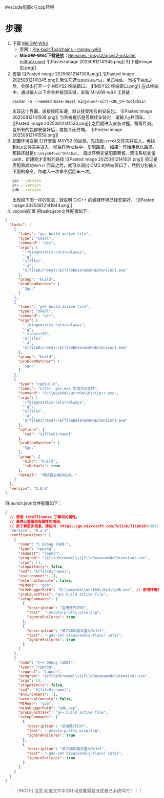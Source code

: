 #vscode配置c与cpp环境 
# 步骤

1. 下载 [MinGW-W64](https://so.csdn.net/so/search?q=MinGW-W64&spm=1001.2101.3001.7020)
	- 官网：[Pre-built Toolchains - mingw-w64](https://www.mingw-w64.org/downloads/)
	- **MinGW-W64下载链接：**[Releases · msys2/msys2-installer (github.com)](https://github.com/msys2/msys2-installer/releases/)
	![[Pasted image 20250812141145.png]]
	![[下载mingw包.png]]
2. 安装
	![[Pasted image 20250812141308.png]]
	![[Pasted image 20250812141345.png]]
	默认勾选`立即运行MSYS2`，单击`完成`。
	当按下`完成`之后，会弹出打开一个 MSYS2 终端窗口。
	![[MSYS2 终端窗口.png]]
	在此终端中，通过输入以下命令并按回车键，安装 MinGW-w64 工具链：
	```shell
	pacman -S --needed base-devel mingw-w64-ucrt-x86_64-toolchain
	```
	出现这个界面，直接按回车键，默认接受所有的安装包。
	![[Pasted image 20250812141508.png]]
	当系统提示是否继续安装时，请输入`y`并回车。
	![[Pasted image 20250812141530.png]]
	之后就进入安装过程，稍等片刻。
	当所有的包都安装好后，直接关闭终端。
	![[Pasted image 20250812141550.png]]
3. 配置环境变量
	打开安装 MSYS2 的目录，先找到`ucrt64`文件夹并进入，再找到`bin`文件夹并进入，然后在地址栏中，复制路径。
	如果一开始用默认路径，那路径就是`C:\msys64\ucrt64\bin`。
	调出环境变量配置面板，双击系统变量path，新建刚才复制的路径
	![[Pasted image 20250812141831.png]]
	验证是否配置成功win+r
	回车之后，就可以调出 CMD 的终端窗口了，然后分别输入下面的命令，每输入一次命令后回车一次。
	```cmd
	gcc --version
	g++ --version
	gdb --version
	```
	出现如下图一样的信息，就说明 C/C++ 的编译环境已经安装好。
	![[Pasted image 20250812141944.png]]
4. vscode配置
	把tasks.json文件配置如下：
```json
{
  "tasks": [
    {
      "label": "gcc build active file",
      "type": "shell",
      "command": "gcc",
      "args": [
        "-fdiagnostics-color=always",
        "-g",
        "${file}",
        "-o",
        "${fileDirname}\\${fileBasenameNoExtension}.exe"
      ],
      "group": "build",
      "problemMatcher": [
        "$gcc"
      ]
    },
    {
      "label": "g++ build active file",
      "type": "shell",
      "command": "g++",
      "args": [
        "-fdiagnostics-color=always",
        "-g",
        "-std=c++20",
        "${file}",
        "-o",
        "${fileDirname}\\${fileBasenameNoExtension}.exe"
      ],
      "group": "build",
      "problemMatcher": [
        "$gcc"
      ]
    },
    {
      "type": "cppbuild",
      "label": "C/C++: g++.exe 生成活动文件",
      "command": "D:\\msys64\\ucrt64\\bin\\g++.exe",
      "args": [
        "-fdiagnostics-color=always",
        "-g",
        "${file}",
        "-o",
        "${fileDirname}\\${fileBasenameNoExtension}.exe"
      ],
      "options": {
        "cwd": "${fileDirname}"
      },
      "problemMatcher": [
        "$gcc"
      ],
      "group": {
        "kind": "build",
        "isDefault": true
      },
      "detail": "调试器生成的任务。"
    }
  ],
  "version": "2.0.0"
}
```

将launch.json文件配置如下：
```json
{
  // 使用 IntelliSense 了解相关属性。
  // 悬停以查看现有属性的描述。
  // 欲了解更多信息，请访问: https://go.microsoft.com/fwlink/?linkid=830387
  "version": "0.2.0",
  "configurations": [
    {
      "name": "C Debug (GDB)",
      "type": "cppdbg",
      "request": "launch",
      "program": "${fileDirname}\\${fileBasenameNoExtension}.exe",
      "args": [],
      "stopAtEntry": false,
      "cwd": "${fileDirname}",
      "environment": [],
      "externalConsole": false,
      "MIMode": "gdb",
      "miDebuggerPath": "D:\\msys64\\ucrt64\\bin\\gdb.exe", // 使用环境变量路径
      "preLaunchTask": "gcc build active file",
      "setupCommands": [
        {
          "description": "启用整齐打印",
          "text": "-enable-pretty-printing",
          "ignoreFailures": true
        },
        {
          "description": "反汇编风格设置为Intel",
          "text": "-gdb-set disassembly-flavor intel",
          "ignoreFailures": true
        }
      ]
    },
    {
      "name": "C++ Debug (GDB)",
      "type": "cppdbg",
      "request": "launch",
      "program": "${fileDirname}\\${fileBasenameNoExtension}.exe",
      "args": [],
      "stopAtEntry": false,
      "cwd": "${fileDirname}",
      "environment": [],
      "externalConsole": false,
      "MIMode": "gdb",
      "miDebuggerPath": "gdb.exe",
      "preLaunchTask": "g++ build active file",
      "setupCommands": [
        {
          "description": "启用整齐打印",
          "text": "-enable-pretty-printing",
          "ignoreFailures": true
        },
        {
          "description": "反汇编风格设置为Intel",
          "text": "-gdb-set disassembly-flavor intel",
          "ignoreFailures": true
        }
      ]
    }
  ]
}
```


> [!NOTE] 注意
> 配置文件中的环境变量需要改成自己系统中的！！！
